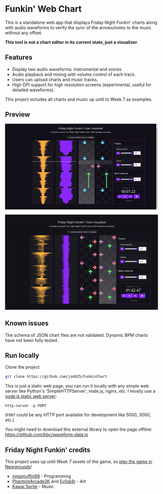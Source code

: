 # Funkin' Web Chart
This is a standalone web app that displays Friday Night Funkin' charts along with audio waveforms to verify the sync of the arrows/notes to the music without any offset.

**This tool is not a chart editor in its current state, just a visualizer**.

## Features
 - Display two audio waveforms: instrumental and voices.
 - Audio playback and mixing with volume control of each track.
 - Users can upload charts and music tracks.
 - High DPI support for high resolution screens (experimental, useful for detailed waveforms).

This project includes all charts and music up until to Week 7 as examples.

## Preview

![Preview GIF](readme/senpai.gif)

![Preview High resolution](readme/highres.png)

## Known issues

The schema of JSON chart files are not validated.
Dynamic BPM charts have not been fully tested.

## Run locally
Clone the project

```bash
git clone https://github.com/jsm925/FunkinChart
```

This is just a static web page, you can run it locally with any simple web server like Python's 'SimpleHTTPServer', node.js, nginx, etc.
I mostly use a [node.js static web server](https://github.com/http-party/http-server#readme):

```
http-server -p PORT
```

(`PORT` could be any HTTP port available for development like 5000, 3000, etc.)

You might need to download this external library to open the page offline:
https://github.com/bbc/waveform-data.js

## Friday Night Funkin' credits

This project uses up until *Week 7* assets of the game, so [play the game in Newgrounds](https://www.newgrounds.com/portal/view/770371)!

 - [ninjamuffin99](https://twitter.com/ninja_muffin99) - Programming
 - [PhantomArcade3K](https://twitter.com/phantomarcade3k) and [Evilsk8r](https://twitter.com/evilsk8r) - Art
 - [Kawai Sprite](https://twitter.com/kawaisprite) - Music
